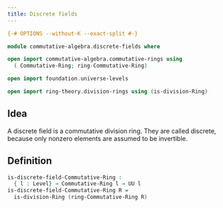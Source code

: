 ```yaml
---
title: Discrete fields
---
```


```agda
{-# OPTIONS --without-K --exact-split #-}

module commutative-algebra.discrete-fields where

open import commutative-algebra.commutative-rings using
  ( Commutative-Ring; ring-Commutative-Ring)

open import foundation.universe-levels

open import ring-theory.division-rings using (is-division-Ring)
```

## Idea

A discrete field is a commutative division ring. They are called discrete, because only nonzero elements are assumed to be invertible.

## Definition

```agda
is-discrete-field-Commutative-Ring :
  { l : Level} → Commutative-Ring l → UU l
is-discrete-field-Commutative-Ring R =
  is-division-Ring (ring-Commutative-Ring R)
```
